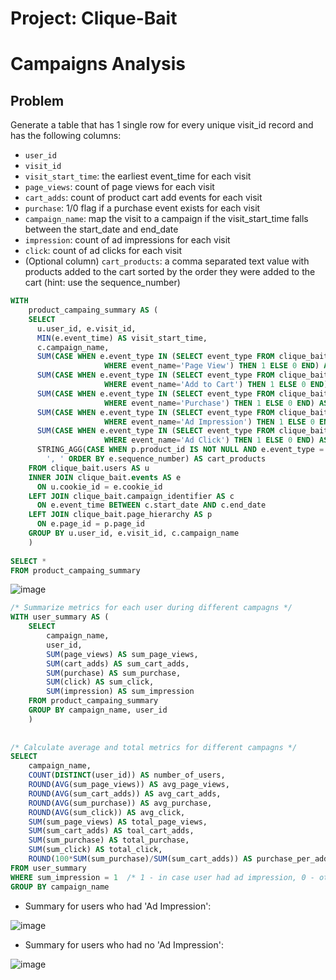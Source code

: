 # Project: Clique-Bait

# Campaigns Analysis

## Problem

Generate a table that has 1 single row for every unique visit_id record and has the following columns:
- `user_id`
- `visit_id`
- `visit_start_time`: the earliest event_time for each visit
- `page_views`: count of page views for each visit
- `cart_adds`: count of product cart add events for each visit
- `purchase`: 1/0 flag if a purchase event exists for each visit
- `campaign_name`: map the visit to a campaign if the visit_start_time falls between the start_date and end_date
- `impression`: count of ad impressions for each visit
- `click`: count of ad clicks for each visit
- (Optional column) `cart_products`: a comma separated text value with products added to the cart sorted by the order they were added to the cart (hint: use the sequence_number)
  

````sql
WITH 	
    product_campaing_summary AS (
	SELECT 
	  u.user_id, e.visit_id, 
	  MIN(e.event_time) AS visit_start_time,
	  c.campaign_name,
	  SUM(CASE WHEN e.event_type IN (SELECT event_type FROM clique_bait.event_identifier 
					 WHERE event_name='Page View') THEN 1 ELSE 0 END) AS page_views,
	  SUM(CASE WHEN e.event_type IN (SELECT event_type FROM clique_bait.event_identifier 
					 WHERE event_name='Add to Cart') THEN 1 ELSE 0 END) AS cart_adds,
	  SUM(CASE WHEN e.event_type IN (SELECT event_type FROM clique_bait.event_identifier 
					 WHERE event_name='Purchase') THEN 1 ELSE 0 END) AS purchase,
	  SUM(CASE WHEN e.event_type IN (SELECT event_type FROM clique_bait.event_identifier 
					 WHERE event_name='Ad Impression') THEN 1 ELSE 0 END) AS impression, 
	  SUM(CASE WHEN e.event_type IN (SELECT event_type FROM clique_bait.event_identifier 
					 WHERE event_name='Ad Click') THEN 1 ELSE 0 END) AS click, 
	  STRING_AGG(CASE WHEN p.product_id IS NOT NULL AND e.event_type = 2 THEN p.page_name ELSE NULL END, 
		', ' ORDER BY e.sequence_number) AS cart_products
	FROM clique_bait.users AS u
	INNER JOIN clique_bait.events AS e
	  ON u.cookie_id = e.cookie_id
	LEFT JOIN clique_bait.campaign_identifier AS c
	  ON e.event_time BETWEEN c.start_date AND c.end_date
	LEFT JOIN clique_bait.page_hierarchy AS p
	  ON e.page_id = p.page_id
	GROUP BY u.user_id, e.visit_id, c.campaign_name
	)
			
SELECT * 
FROM product_campaing_summary
````

![image](https://user-images.githubusercontent.com/35038779/217762488-711b41f7-2782-4de2-b3de-60a16bde2e4a.png)




````sql
/* Summarize metrics for each user during different campagns */
WITH user_summary AS (
	SELECT 
		campaign_name,	
		user_id,
		SUM(page_views) AS sum_page_views,
		SUM(cart_adds) AS sum_cart_adds,
		SUM(purchase) AS sum_purchase,
		SUM(click) AS sum_click,
		SUM(impression) AS sum_impression
	FROM product_campaing_summary
	GROUP BY campaign_name, user_id
	)
	
	
/* Calculate average and total metrics for different campagns */
SELECT 
	campaign_name,
	COUNT(DISTINCT(user_id)) AS number_of_users,
	ROUND(AVG(sum_page_views)) AS avg_page_views,
	ROUND(AVG(sum_cart_adds)) AS avg_cart_adds,
	ROUND(AVG(sum_purchase)) AS avg_purchase,
	ROUND(AVG(sum_click)) AS avg_click,
	SUM(sum_page_views) AS total_page_views,
	SUM(sum_cart_adds) AS toal_cart_adds,
	SUM(sum_purchase) AS total_purchase,
	SUM(sum_click) AS total_click,
	ROUND(100*SUM(sum_purchase)/SUM(sum_cart_adds)) AS purchase_per_add_cart
FROM user_summary
WHERE sum_impression = 1  /* 1 - in case user had ad impression, 0 - otherwise */
GROUP BY campaign_name
````

* Summary for users who had 'Ad Impression':

![image](https://user-images.githubusercontent.com/35038779/217806483-eeb5767d-ae2b-4ed6-8c91-a29fb77af725.png)


* Summary for users who had no 'Ad Impression':

![image](https://user-images.githubusercontent.com/35038779/217806308-4d476e52-fb83-4627-b42a-f11b0b083711.png)


